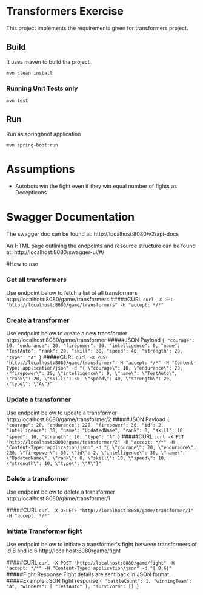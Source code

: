 # Transformers Exercise
This project implements the requirements given for transformers project.  

## Build
It uses maven to build tha project.
 
`mvn clean install`
### Running Unit Tests only
`mvn test`

## Run
Run as springboot application 

`mvn spring-boot:run`


# Assumptions
* Autobots win the fight even if they win equal number of fights as Decepticons

# Swagger Documentation
The swagger doc can be found at:
http://localhost:8080/v2/api-docs

An HTML page outlining the endpoints and resource structure can be found at:
http://localhost:8080/swagger-ui/#/

#How to use
### Get all transformers
Use endpoint below to fetch a list of all transformers
http://localhost:8080/game/transformers
#####CURL 
`curl -X GET "http://localhost:8080/game/transformers" -H "accept: */*"`

### Create a transformer
Use endpoint below to create a new transformer
http://localhost:8080/game/transformer
#####JSON Payload
`{
  "courage": 10,
  "endurance": 20,
  "firepower": 30,
  "intelligence": 0,
  "name": "TestAuto",
  "rank": 20,
  "skill": 30,
  "speed": 40,
  "strength": 20,
  "type": "A"
}`
#####CURL 
`curl -X POST "http://localhost:8080/game/transformer" -H "accept: */*" -H "Content-Type: application/json" -d "{ \"courage\": 10, \"endurance\": 20, \"firepower\": 30, \"intelligence\": 0, \"name\": \"TestAuto\", \"rank\": 20, \"skill\": 30, \"speed\": 40, \"strength\": 20, \"type\": \"A\"}"`

### Update a transformer
Use endpoint below to update a transformer
http://localhost:8080/game/transformer/2
#####JSON Payload
`{
   "courage": 20,
   "endurance": 220,
   "firepower": 30,
   "id": 2,
   "intelligence": 30,
   "name": "UpdatedName",
   "rank": 0,
   "skill": 10,
   "speed": 10,
   "strength": 10,
   "type": "A"
 }`
#####CURL 
`curl -X PUT "http://localhost:8080/game/transformer/2" -H "accept: */*" -H "Content-Type: application/json" -d "{ \"courage\": 20, \"endurance\": 220, \"firepower\": 30, \"id\": 2, \"intelligence\": 30, \"name\": \"UpdatedName\", \"rank\": 0, \"skill\": 10, \"speed\": 10, \"strength\": 10, \"type\": \"A\"}"`

### Delete a transformer
Use endpoint below to delete a transformer
http://localhost:8080/game/transformer/1

#####CURL 
`curl -X DELETE "http://localhost:8080/game/transformer/1" -H "accept: */*"`

### Initiate Transformer fight
Use endpoint below to initiate a transformer's fight between transformers of id 8 and id 6
http://localhost:8080/game/fight

#####CURL 
`curl -X POST "http://localhost:8080/game/fight" -H "accept: */*" -H "Content-Type: application/json" -d "[ 8,6]"`
#####Fight Response
Fight details are sent back in JSON format.  
#####Example JSON fight response 
`{
  "battleCount": 1,
  "winningTeam": "A",
  "winners": [
    "TestAuto"
  ],
  "survivors": []
}`